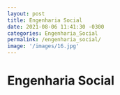 ```yaml
---
layout: post
title: Engenharia Social
date: 2021-08-06 11:41:30 -0300
categories: Engenharia_Social
permalink: /engenharia_social/
image: '/images/16.jpg'
---
```

# Engenharia Social


